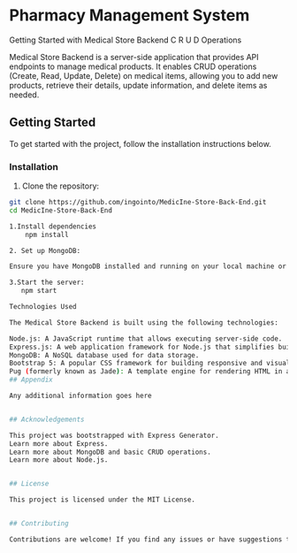 
# Pharmacy Management System
Getting Started with Medical Store Backend C R U D Operations

Medical Store Backend is a server-side application that provides API endpoints to manage medical products. It enables CRUD operations (Create, Read, Update, Delete) on medical items, allowing you to add new products, retrieve their details, update information, and delete items as needed.

## Getting Started
To get started with the project, follow the installation instructions below.

### Installation
1. Clone the repository:

```bash
git clone https://github.com/ingointo/MedicIne-Store-Back-End.git
cd MedicIne-Store-Back-End

1.Install dependencies
    npm install

2. Set up MongoDB:

Ensure you have MongoDB installed and running on your local machine or provide the connection string to a remote MongoDB server in the configuration.

3.Start the server:
   npm start

Technologies Used

The Medical Store Backend is built using the following technologies:

Node.js: A JavaScript runtime that allows executing server-side code.
Express.js: A web application framework for Node.js that simplifies building APIs.
MongoDB: A NoSQL database used for data storage.
Bootstrap 5: A popular CSS framework for building responsive and visually appealing web applications.
Pug (formerly known as Jade): A template engine for rendering HTML in a more concise syntax.
## Appendix

Any additional information goes here


## Acknowledgements

This project was bootstrapped with Express Generator.
Learn more about Express.
Learn more about MongoDB and basic CRUD operations.
Learn more about Node.js.


## License

This project is licensed under the MIT License.


## Contributing

Contributions are welcome! If you find any issues or have suggestions to improve the project, feel free to create a pull request.



